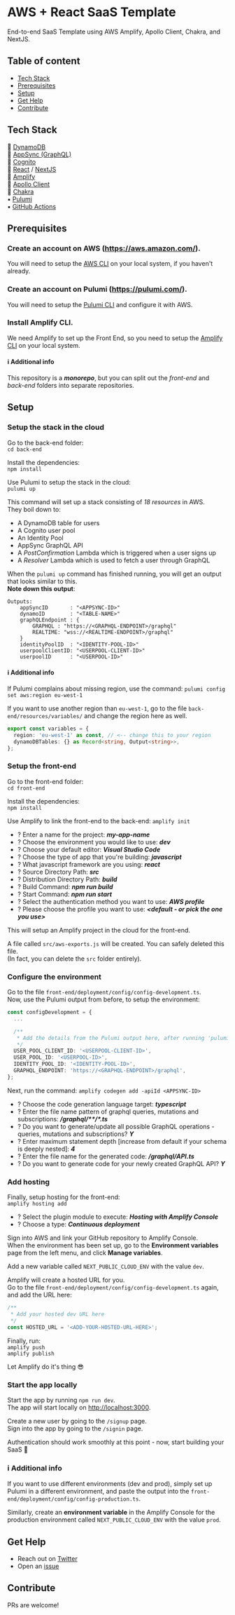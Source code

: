 # AWS + React SaaS Template

End-to-end SaaS Template using AWS Amplify, Apollo Client, Chakra, and NextJS.

<!-- ![](https://imgur.com/0Q8LTqa.png)

![YouTube Channel](https://img.shields.io/youtube/views/SUjTIX0a1PM?style=social)
![YouTube Channel](https://img.shields.io/youtube/likes/SUjTIX0a1PM?style=social)
![YouTube Channel](https://img.shields.io/youtube/channel/subscribers/UCMo28ATCDU0Kn9dpilAF79Q?style=social) -->

## Table of content

- [Tech Stack](#tech-stack)
- [Prerequisites](#prerequisites)
- [Setup](#setup)
- [Get Help](#get-help)
- [Contribute](#contribute)

## Tech Stack

🔹 [DynamoDB](https://aws.amazon.com/dynamodb/)  
🔹 [AppSync (GraphQL)](https://aws.amazon.com/appsync/)  
🔹 [Cognito](https://aws.amazon.com/cognito/)  
🔸 [React](https://reactjs.org) / [NextJS](https://nextjs.org/)  
🔸 [Amplify](https://aws.amazon.com/amplify/)  
🔸 [Apollo Client](https://www.apollographql.com/docs/react/get-started/setup/)  
🔸 [Chakra](https://chakra-ui.com/)  
▪️ [Pulumi](https://pulumi.com/)  
▪️ [GitHub Actions](https://github.com/features/actions)  

## Prerequisites

### Create an account on AWS (https://aws.amazon.com/).

You will need to setup the [AWS CLI](https://docs.aws.amazon.com/cli/latest/userguide/getting-started-install.html) on your local system, if you haven't already.

### Create an account on Pulumi (https://pulumi.com/).

You will need to setup the [Pulumi CLI](https://www.pulumi.com/docs/get-started/aws/begin/) and configure it with AWS.

### Install Amplify CLI.

We need Amplify to set up the Front End, so you need to setup the [Amplify CLI](https://docs.amplify.aws/cli/start/install/) on your local system.

#### ℹ️ Additional info

This repository is a **_monorepo_**, but you can split out the _front-end_ and _back-end_ folders into separate repositories.

## Setup

### Setup the stack in the cloud

Go to the back-end folder:  
`cd back-end`

Install the dependencies:  
`npm install`

Use Pulumi to setup the stack in the cloud:  
`pulumi up`

This command will set up a stack consisting of _18 resources_ in AWS.  
They boil down to:

- A DynamoDB table for users
- A Cognito user pool
- An Identity Pool
- AppSync GraphQL API
- A _PostConfirmation_ Lambda which is triggered when a user signs up
- A _Resolver_ Lambda which is used to fetch a user through GraphQL

When the `pulumi up` command has finished running, you will get an output that looks similar to this.  
**Note down this output**:

```console
Outputs:
    appSyncID       : "<APPSYNC-ID>"
    dynamoID        : "<TABLE-NAME>"
    graphQLEndpoint : {
        GRAPHQL : "https://<GRAPHQL-ENDPOINT>/graphql"
        REALTIME: "wss://<REALTIME-ENDPOINT>/graphql"
    }
    identityPoolID  : "<IDENTITY-POOL-ID>"
    userpoolClientID: "<USERPOOL-CLIENT-ID>"
    userpoolID      : "<USERPOOL-ID>"

```

#### ℹ️ Additional info

If Pulumi complains about missing region, use the command:
`pulumi config set aws:region eu-west-1`

If you want to use another region than `eu-west-1`, go to the file `back-end/resources/variables/` and change the region here as well.

```typescript
export const variables = {
  region: 'eu-west-1' as const, // <-- change this to your region
  dynamoDBTables: {} as Record<string, Output<string>>,
};
```

### Setup the front-end

Go to the front-end folder:  
`cd front-end`

Install the dependencies:  
`npm install`

Use Amplify to link the front-end to the back-end:
`amplify init`

- ? Enter a name for the project: **_my-app-name_**
- ? Choose the environment you would like to use: **_dev_**
- ? Choose your default editor: **_Visual Studio Code_**
- ? Choose the type of app that you're building: **_javascript_**
- ? What javascript framework are you using: **_react_**
- ? Source Directory Path: **_src_**
- ? Distribution Directory Path: **_build_**
- ? Build Command: **_npm run build_**
- ? Start Command: **_npm run start_**
- ? Select the authentication method you want to use: **_AWS profile_**
- ? Please choose the profile you want to use: **_<default - or pick the one you use>_**

This will setup an Amplify project in the cloud for the front-end.

A file called `src/aws-exports.js` will be created. You can safely deleted this file.  
(In fact, you can delete the `src` folder entirely).

### Configure the environment

Go to the file `front-end/deployment/config/config-development.ts`.  
Now, use the Pulumi output from before, to setup the environment:

```typescript
const configDevelopment = {
  ...

  /**
   * Add the details from the Pulumi output here, after running 'pulumi up'
   */
  USER_POOL_CLIENT_ID: '<USERPOOL-CLIENT-ID>',
  USER_POOL_ID: '<USERPOOL-ID>',
  IDENTITY_POOL_ID: '<IDENTITY-POOL-ID>',
  GRAPHQL_ENDPOINT: 'https://<GRAPHQL-ENDPOINT>/graphql',
};
```

Next, run the command:
`amplify codegen add -apiId <APPSYNC-ID>`

- ? Choose the code generation language target: **_typescript_**
- ? Enter the file name pattern of graphql queries, mutations and subscriptions: **_/graphql/\*\*/\*.ts_**
- ? Do you want to generate/update all possible GraphQL operations - queries, mutations and subscriptions? **_Y_**
- ? Enter maximum statement depth [increase from default if your schema is deeply nested]: **_4_**
- ? Enter the file name for the generated code: **_/graphql/API.ts_**
- ? Do you want to generate code for your newly created GraphQL API? **_Y_**

### Add hosting

Finally, setup hosting for the front-end:  
`amplify hosting add`

- ? Select the plugin module to execute: **_Hosting with Amplify Console_**
- ? Choose a type: **_Continuous deployment_**

Sign into AWS and link your GitHub repository to Amplify Console.  
When the environment has been set up, go to the **Environment variables** page from the left menu, and click **Manage variables**.

Add a new variable called `NEXT_PUBLIC_CLOUD_ENV` with the value `dev`.

Amplify will create a hosted URL for you.  
Go to the file `front-end/deployment/config/config-development.ts` again, and add the URL here:

```typescript
/**
 * Add your hosted dev URL here
 */
const HOSTED_URL = '<ADD-YOUR-HOSTED-URL-HERE>';
```

Finally, run:  
`amplify push`  
`amplify publish`

Let Amplify do it's thing 😎

### Start the app locally

Start the app by running `npm run dev`.  
The app will start locally on [http://localhost:3000](http://localhost:3000).

Create a new user by going to the `/signup` page.  
Sign into the app by going to the `/signin` page.

Authentication should work smoothly at this point - now, start building your SaaS 🚀

### ℹ️ Additional info

If you want to use different environments (dev and prod), simply set up Pulumi in a different environment, and paste the output into the `front-end/deployment/config/config-production.ts`.

Similarly, create an **environment variable** in the Amplify Console for the production environment called `NEXT_PUBLIC_CLOUD_ENV` with the value `prod`.

## Get Help

- Reach out on [Twitter](https://twitter.com/SimonHoiberg)
- Open an [issue](https://github.com/SimonHoiberg/saas-template/issues/new)

## Contribute

PRs are welcome!
